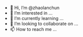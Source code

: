 - 👋 Hi, I’m @zhaolanchun
- 👀 I’m interested in ...
- 🌱 I’m currently learning ...
- 💞️ I’m looking to collaborate on ...
- 📫 How to reach me ...

<!---
zhaolanchun/zhaolanchun is a ✨ special ✨ repository because its `README.md` (this file) appears on your GitHub profile.
You can click the Preview link to take a look at your changes.
--->
